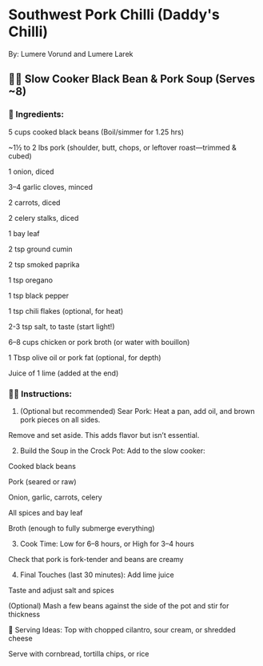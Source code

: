 # Southwest Pork Chilli (Daddy's Chilli)
By: Lumere Vorund and Lumere Larek

## 🫘🐖 Slow Cooker Black Bean & Pork Soup (Serves ~8)
### 🍲 Ingredients:
5 cups cooked black beans (Boil/simmer for 1.25 hrs)

~1½ to 2 lbs pork (shoulder, butt, chops, or leftover roast—trimmed & cubed)

1 onion, diced

3–4 garlic cloves, minced

2 carrots, diced

2 celery stalks, diced

1 bay leaf

2 tsp ground cumin

2 tsp smoked paprika

1 tsp oregano

1 tsp black pepper

1 tsp chili flakes (optional, for heat)

2-3 tsp salt, to taste (start light!)

6–8 cups chicken or pork broth (or water with bouillon)

1 Tbsp olive oil or pork fat (optional, for depth)

Juice of 1 lime (added at the end)

### 👨‍🍳 Instructions:
1. (Optional but recommended) Sear Pork:
Heat a pan, add oil, and brown pork pieces on all sides.

Remove and set aside. This adds flavor but isn’t essential.

2. Build the Soup in the Crock Pot:
Add to the slow cooker:

Cooked black beans

Pork (seared or raw)

Onion, garlic, carrots, celery

All spices and bay leaf

Broth (enough to fully submerge everything)

3. Cook Time:
Low for 6–8 hours, or High for 3–4 hours

Check that pork is fork-tender and beans are creamy

4. Final Touches (last 30 minutes):
Add lime juice

Taste and adjust salt and spices

(Optional) Mash a few beans against the side of the pot and stir for thickness

🥄 Serving Ideas:
Top with chopped cilantro, sour cream, or shredded cheese

Serve with cornbread, tortilla chips, or rice
